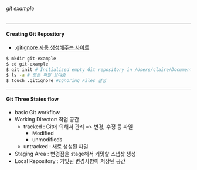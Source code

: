 ###### git example

---

#### Creating Git Repository
- [.gitignore 자동 생성해주는 사이트](https://www.gitignore.io) 

```sh
$ mkdir git-example
$ cd git-example
$ git init # Initialized empty Git repository in /Users/claire/Documents/claire/github-claire0130/git-example/.git/
$ ls -a # 모든 파일 보여줌 
$ touch .gitignore #Ignoring Files 설정
```

---

#### Git Three States flow
- basic Git workflow  
- Working Director:  작업 공간
  - tracked : Git에 의해서 관리 => 변경, 수정 등 파일
    - Modified
    - unmodifieds
  - untracked : 새로 생성된 파일  
- Staging Area : 변경점을 stage해서 커밋할 스냅샷 생성
- Local Repository : 커밋된 변경사항이 저장된 공간